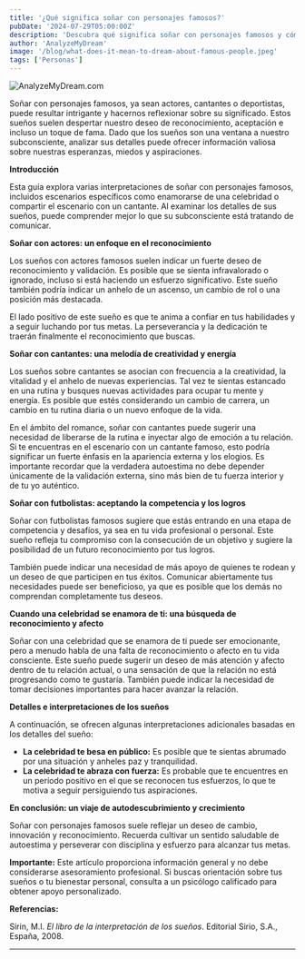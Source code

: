 ```yaml
---
title: '¿Qué significa soñar con personajes famosos?'
pubDate: '2024-07-29T05:00:00Z'
description: 'Descubra qué significa soñar con personajes famosos y cómo estos sueños pueden reflejar sus deseos de reconocimiento, creatividad y más.'
author: 'AnalyzeMyDream'
image: '/blog/what-does-it-mean-to-dream-about-famous-people.jpeg'
tags: ['Personas']
---
```


![AnalyzeMyDream.com](/blog/what-does-it-mean-to-dream-about-famous-people.jpeg)


Soñar con personajes famosos, ya sean actores, cantantes o deportistas, puede resultar intrigante y hacernos reflexionar sobre su significado. Estos sueños suelen despertar nuestro deseo de reconocimiento, aceptación e incluso un toque de fama. Dado que los sueños son una ventana a nuestro subconsciente, analizar sus detalles puede ofrecer información valiosa sobre nuestras esperanzas, miedos y aspiraciones.

**Introducción**

Esta guía explora varias interpretaciones de soñar con personajes famosos, incluidos escenarios específicos como enamorarse de una celebridad o compartir el escenario con un cantante. Al examinar los detalles de sus sueños, puede comprender mejor lo que su subconsciente está tratando de comunicar.

**Soñar con actores: un enfoque en el reconocimiento**

Los sueños con actores famosos suelen indicar un fuerte deseo de reconocimiento y validación. Es posible que se sienta infravalorado o ignorado, incluso si está haciendo un esfuerzo significativo. Este sueño también podría indicar un anhelo de un ascenso, un cambio de rol o una posición más destacada.

El lado positivo de este sueño es que te anima a confiar en tus habilidades y a seguir luchando por tus metas. La perseverancia y la dedicación te traerán finalmente el reconocimiento que buscas.

**Soñar con cantantes: una melodía de creatividad y energía**

Los sueños sobre cantantes se asocian con frecuencia a la creatividad, la vitalidad y el anhelo de nuevas experiencias. Tal vez te sientas estancado en una rutina y busques nuevas actividades para ocupar tu mente y energía. Es posible que estés considerando un cambio de carrera, un cambio en tu rutina diaria o un nuevo enfoque de la vida.

En el ámbito del romance, soñar con cantantes puede sugerir una necesidad de liberarse de la rutina e inyectar algo de emoción a tu relación. Si te encuentras en el escenario con un cantante famoso, esto podría significar un fuerte énfasis en la apariencia externa y los elogios. Es importante recordar que la verdadera autoestima no debe depender únicamente de la validación externa, sino más bien de tu fuerza interior y de tu yo auténtico.

**Soñar con futbolistas: aceptando la competencia y los logros**

Soñar con futbolistas famosos sugiere que estás entrando en una etapa de competencia y desafíos, ya sea en tu vida profesional o personal. Este sueño refleja tu compromiso con la consecución de un objetivo y sugiere la posibilidad de un futuro reconocimiento por tus logros.

También puede indicar una necesidad de más apoyo de quienes te rodean y un deseo de que participen en tus éxitos. Comunicar abiertamente tus necesidades puede ser beneficioso, ya que es posible que los demás no comprendan completamente tus deseos.

**Cuando una celebridad se enamora de ti: una búsqueda de reconocimiento y afecto**

Soñar con una celebridad que se enamora de ti puede ser emocionante, pero a menudo habla de una falta de reconocimiento o afecto en tu vida consciente. Este sueño puede sugerir un deseo de más atención y afecto dentro de tu relación actual, o una sensación de que la relación no está progresando como te gustaría. También puede indicar la necesidad de tomar decisiones importantes para hacer avanzar la relación.

**Detalles e interpretaciones de los sueños**

A continuación, se ofrecen algunas interpretaciones adicionales basadas en los detalles del sueño:

- **La celebridad te besa en público:** Es posible que te sientas abrumado por una situación y anheles paz y tranquilidad.
- **La celebridad te abraza con fuerza:** Es probable que te encuentres en un período positivo en el que se reconocen tus esfuerzos, lo que te motiva a seguir persiguiendo tus aspiraciones.

**En conclusión: un viaje de autodescubrimiento y crecimiento**

Soñar con personajes famosos suele reflejar un deseo de cambio, innovación y reconocimiento. Recuerda cultivar un sentido saludable de autoestima y perseverar con disciplina y esfuerzo para alcanzar tus metas.

**Importante:** Este artículo proporciona información general y no debe considerarse asesoramiento profesional. Si buscas orientación sobre tus sueños o tu bienestar personal, consulta a un psicólogo calificado para obtener apoyo personalizado.

**Referencias:**

Sirin, M.I. *El libro de la interpretación de los sueños*. Editorial Sirio, S.A., España, 2008.

---